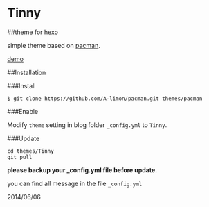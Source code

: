 Tinny
=====

##theme for hexo 

simple theme based on [pacman](https://github.com/A-limon/pacman).

[demo](http://zhanglun.github.io/)

##Installation

###Install

	$ git clone https://github.com/A-limon/pacman.git themes/pacman

	
###Enable

Modify <code>theme</code> setting in blog folder <code>_config.yml</code> to <code>Tinny</code>.

###Update

	cd themes/Tinny
	git pull
	
**please backup your _config.yml file before update.**

you can find all message in the file <code>_config.yml</code>

2014/06/06



